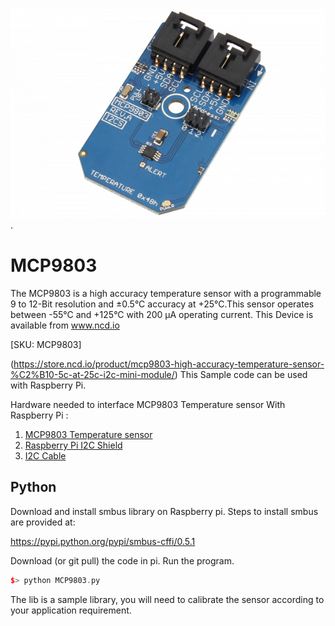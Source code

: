 [![ MCP9803](MCP9803_I2C.png)](https://store.ncd.io/product/mcp9803-high-accuracy-temperature-sensor-%C2%B10-5c-at-25c-i2c-mini-module/).

#  MCP9803

The MCP9803 is a high accuracy temperature sensor with a programmable 9 to 12-Bit resolution and ±0.5°C accuracy at +25°C.This sensor operates between -55°C and +125°C with 200 µA operating current.
This Device is available from www.ncd.io 

[SKU: MCP9803]

(https://store.ncd.io/product/mcp9803-high-accuracy-temperature-sensor-%C2%B10-5c-at-25c-i2c-mini-module/)
This Sample code can be used with Raspberry Pi.

Hardware needed to interface MCP9803 Temperature sensor With Raspberry Pi :
1. <a href="https://store.ncd.io/product/mcp9803-high-accuracy-temperature-sensor-%C2%B10-5c-at-25c-i2c-mini-module/">MCP9803 Temperature sensor</a>
2.  <a href="https://store.ncd.io/product/i2c-shield-for-raspberry-pi-3-pi2-with-outward-facing-i2c-port-terminates-over-hdmi-port/">Raspberry Pi I2C Shield</a>
3. <a href="https://store.ncd.io/product/i%C2%B2c-cable/">I2C Cable</a>

## Python
Download and install smbus library on Raspberry pi. Steps to install smbus are provided at:

https://pypi.python.org/pypi/smbus-cffi/0.5.1

Download (or git pull) the code in pi. Run the program.

```cpp
$> python MCP9803.py
```
The lib is a sample library, you will need to calibrate the sensor according to your application requirement.
